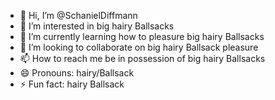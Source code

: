 - 👋 Hi, I’m @SchanielDiffmann
- 👀 I’m interested in big hairy Ballsacks
- 🌱 I’m currently learning how to pleasure big hairy Ballsacks
- 💞️ I’m looking to collaborate on big hairy Ballsack pleasure
- 📫 How to reach me be in possession of big hairy Ballsacks
- 😄 Pronouns: hairy/Ballsack
- ⚡ Fun fact: hairy Ballsack

<!---
SchanielDiffmann/SchanielDiffmann is a ✨ special ✨ repository because its `README.md` (this file) appears on your GitHub profile.
You can click the Preview link to take a look at your changes.
--->
